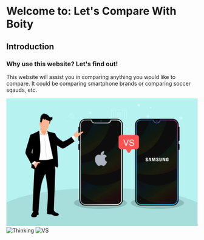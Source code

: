 <html lang=en>
<meta charset="UTF-8">
<h1>Welcome to: Let's Compare With Boity</h1>
<h2>Introduction</h2>
<h3>Why use this website? Let's find out!</h3>
<p>This website will assist you in comparing anything you would like to compare. It could be comparing smartphone brands or comparing soccer sqauds, etc.</p>
<img src="ps_01 (1).jpg" alt="VS"/>
<img src="https://img.freepik.com/premium-vector/man-character-thinking_155707-268.jpg" alt= "Thinking"/>
<img src="https://github.com/B-stona/images-/blob/main/thumb_53d912b6-cf61-44bc-b54e-5e8cb1dabd83.gif" alt= "VS"/>
</html>
